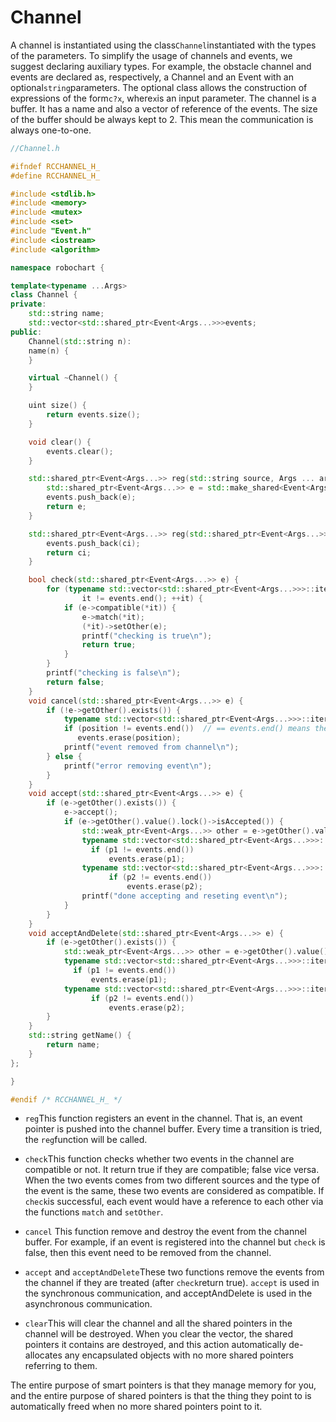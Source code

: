 # Channel

A channel is instantiated using the class`Channel`instantiated with the types of the parameters. To simplify the usage of channels and events, we suggest declaring auxiliary types. For example, the obstacle channel and events are declared as, respectively, a Channel and an Event with an optional`string`parameters. The optional class allows the construction of expressions of the form`c?x`, where`x`is an input parameter. The channel is a buffer. It has a name and also a vector of reference of the events. The size of the buffer should be always kept to 2. This mean the communication is always one-to-one.

```cpp
//Channel.h

#ifndef RCCHANNEL_H_
#define RCCHANNEL_H_

#include <stdlib.h>
#include <memory>
#include <mutex>
#include <set>
#include "Event.h"
#include <iostream>
#include <algorithm>

namespace robochart {

template<typename ...Args>
class Channel {
private:
    std::string name;
    std::vector<std::shared_ptr<Event<Args...>>>events;
public:
    Channel(std::string n):
    name(n) {
    }

    virtual ~Channel() {
    }

    uint size() {
        return events.size();
    }

    void clear() {
        events.clear();
    }

    std::shared_ptr<Event<Args...>> reg(std::string source, Args ... args) {
        std::shared_ptr<Event<Args...>> e = std::make_shared<Event<Args...>>(name, source, args...);
        events.push_back(e);
        return e;
    }

    std::shared_ptr<Event<Args...>> reg(std::shared_ptr<Event<Args...>> ci) {
        events.push_back(ci);
        return ci;
    }

    bool check(std::shared_ptr<Event<Args...>> e) {
        for (typename std::vector<std::shared_ptr<Event<Args...>>>::iterator it = events.begin();
                it != events.end(); ++it) {
            if (e->compatible(*it)) {
                e->match(*it);
                (*it)->setOther(e);
                printf("checking is true\n");
                return true;
            }
        }
        printf("checking is false\n");
        return false;
    }
    void cancel(std::shared_ptr<Event<Args...>> e) {
        if (!e->getOther().exists()) {
            typename std::vector<std::shared_ptr<Event<Args...>>>::iterator position = std::find(events.begin(), events.end(), e);
            if (position != events.end())  // == events.end() means the element was not found
               events.erase(position);
            printf("event removed from channel\n");
        } else {
            printf("error removing event\n");
        }
    }
    void accept(std::shared_ptr<Event<Args...>> e) {
        if (e->getOther().exists()) {
            e->accept();            
            if (e->getOther().value().lock()->isAccepted()) {
                std::weak_ptr<Event<Args...>> other = e->getOther().value();
                typename std::vector<std::shared_ptr<Event<Args...>>>::iterator p1 = std::find(events.begin(), events.end(), e);
                  if (p1 != events.end())
                      events.erase(p1);
                typename std::vector<std::shared_ptr<Event<Args...>>>::iterator p2 = std::find(events.begin(), events.end(), other.lock());
                      if (p2 != events.end())
                          events.erase(p2);
                printf("done accepting and reseting event\n");
            }
        }
    }
    void acceptAndDelete(std::shared_ptr<Event<Args...>> e) {
        if (e->getOther().exists()) {
            std::weak_ptr<Event<Args...>> other = e->getOther().value();
            typename std::vector<std::shared_ptr<Event<Args...>>>::iterator p1 = std::find(events.begin(), events.end(), e);
              if (p1 != events.end())
                  events.erase(p1);
            typename std::vector<std::shared_ptr<Event<Args...>>>::iterator p2 = std::find(events.begin(), events.end(), other.lock());
                  if (p2 != events.end())
                      events.erase(p2);
        }
    }
    std::string getName() {
        return name;
    }
};

}

#endif /* RCCHANNEL_H_ */
```

* `reg`This function registers an event in the channel. That is, an event pointer is pushed into the channel buffer. Every time a transition is tried, the `reg`function will be called. 
* `check`This function checks whether two events in the channel are compatible or not. It return true if they are compatible; false vice versa. When the two events comes from two different sources and the type of the event is the same, these two events are considered as compatible. If `check`is successful, each event would have a reference to each other via the functions `match` and `setOther`.

* `cancel` This function remove and destroy the event from the channel buffer. For example, if an event is registered into the channel but `check` is false, then this event need to be removed from the channel.

* `accept` and `acceptAndDelete`These two functions remove the events from the channel if they are treated \(after `check`return true\). `accept` is used in the synchronous communication, and acceptAndDelete is used in the asynchronous communication.

* `clear`This will clear the channel and all the shared pointers in the channel will be destroyed. When you clear the vector, the shared pointers it contains are destroyed, and this action automatically de-allocates any encapsulated objects with no more shared pointers referring to them.

The entire purpose of smart pointers is that they manage memory for you, and the entire purpose of shared pointers is that the thing they point to is automatically freed when no more shared pointers point to it.


